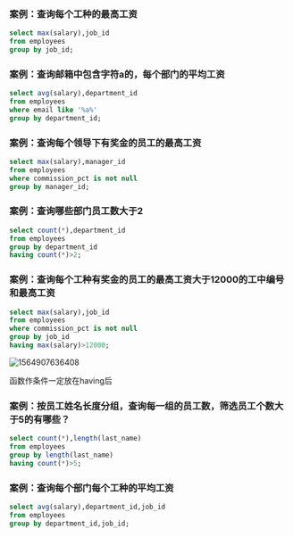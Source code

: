 ### 案例：查询每个工种的最高工资

```SQL
select max(salary),job_id
from employees
group by job_id;
```

### 案例：查询邮箱中包含字符a的，每个部门的平均工资

```SQL
select avg(salary),department_id
from employees
where email like '%a%'
group by department_id;
```



### 案例：查询每个领导下有奖金的员工的最高工资

```SQL
select max(salary),manager_id
from employees
where commission_pct is not null
group by manager_id;
```

### 案例：查询哪些部门员工数大于2

```SQL
select count(*),department_id
from employees
group by department_id
having count(*)>2;
```

###  案例：查询每个工种有奖金的员工的最高工资大于12000的工中编号和最高工资

```SQL
select max(salary),job_id
from employees
where commission_pct is not null
group by job_id
having max(salary)>12000;
```

![1564907636408](C:\Users\OrienWsL\AppData\Roaming\Typora\typora-user-images\1564907636408.png)

函数作条件一定放在having后



### 案例：按员工姓名长度分组，查询每一组的员工数，筛选员工个数大于5的有哪些？

```SQL
select count(*),length(last_name)
from employees
group by length(last_name)
having count(*)>5;
```

### 案例：查询每个部门每个工种的平均工资

```SQL
select avg(salary),department_id,job_id
from employees
group by department_id,job_id;
```



